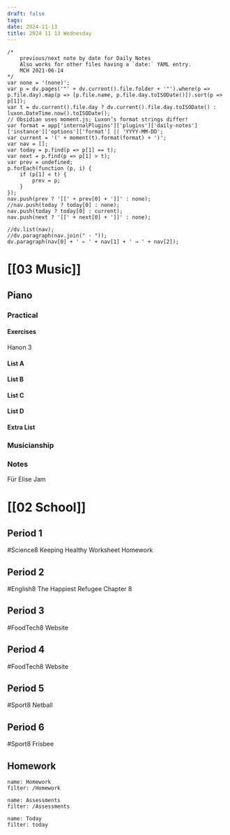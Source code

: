 ```yaml
---
draft: false
tags:
date: 2024-11-13
title: 2024 11 13 Wednesday
---
```

```dataviewjs
/*
    previous/next note by date for Daily Notes
    Also works for other files having a `date:` YAML entry.
    MCH 2021-06-14
*/
var none = '(none)';
var p = dv.pages('"' + dv.current().file.folder + '"').where(p => p.file.day).map(p => [p.file.name, p.file.day.toISODate()]).sort(p => p[1]);
var t = dv.current().file.day ? dv.current().file.day.toISODate() : luxon.DateTime.now().toISODate();
// Obsidian uses moment.js; Luxon’s format strings differ!
var format = app['internalPlugins']['plugins']['daily-notes']['instance']['options']['format'] || 'YYYY-MM-DD';
var current = '(' + moment(t).format(format) + ')';
var nav = [];
var today = p.find(p => p[1] == t);
var next = p.find(p => p[1] > t);
var prev = undefined;
p.forEach(function (p, i) {
    if (p[1] < t) {
        prev = p;
    }
});
nav.push(prev ? '[[' + prev[0] + ']]' : none);
//nav.push(today ? today[0] : none);
nav.push(today ? today[0] : current);
nav.push(next ? '[[' + next[0] + ']]' : none);

//dv.list(nav);
//dv.paragraph(nav.join(" · "));
dv.paragraph(nav[0] + ' ← ' + nav[1] + ' → ' + nav[2]);
```
# [[03 Music]]
## Piano
### Practical
#### Exercises
Hanon 3
#### List A

#### List B

#### List C

#### List D

#### Extra List

### Musicianship

### Notes 
Für Elise Jam

# [[02 School]]
## Period 1
#Science8
Keeping Healthy Worksheet Homework
## Period 2
#English8
The Happiest Refugee Chapter 8
## Period 3
#FoodTech8 
Website
## Period 4
#FoodTech8 
Website
## Period 5
#Sport8
Netball
## Period 6
#Sport8
Frisbee
## Homework
```todoist
name: Homework
filter: /Homework
``` 

```todoist
name: Assessments
filter: /Assessments
```
```todoist
name: Today
filter: today
```
